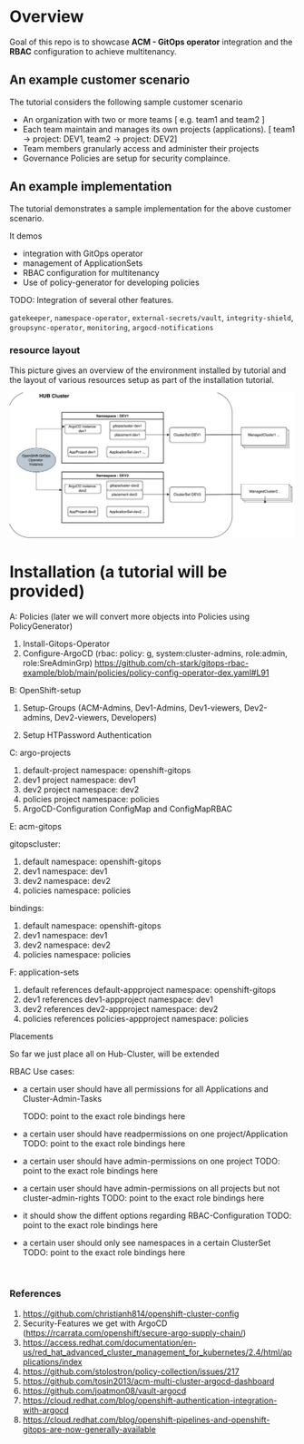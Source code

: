 # Overview 

   Goal of this repo is to showcase **ACM - GitOps operator** integration and the **RBAC** configuration to achieve multitenancy.
 
 
 ## An example customer scenario 
 
 The tutorial considers the following sample customer scenario
 
 - An organization with two or more teams [ e.g. team1 and team2 ]
 - Each team maintain and manages its  own projects (applications). [ team1 ->  project: DEV1, team2 -> project: DEV2]
 - Team members granularly access and administer their projects
 - Governance Policies are setup for security complaince.


## An example implementation 

The tutorial demonstrates a sample implementation for the above  customer scenario.

It demos

- integration with GitOps operator
- management of ApplicationSets
- RBAC configuration for multitenancy
- Use of policy-generator for developing policies

TODO: Integration of several other features.

`gatekeeper`,
`namespace-operator`,
`external-secrets/vault`,
`integrity-shield`,
`groupsync-operator`,
`monitoring`,
`argocd-notifications`


### resource layout

This picture gives an overview of the environment installed by tutorial and the layout of various resources setup as part of the installation tutorial.

![Layout](./layout.png "Resource Layout")



# Installation (a tutorial will be provided)


A: Policies (later we will convert more objects into Policies using PolicyGenerator)

1. Install-Gitops-Operator
2. Configure-ArgoCD (rbac: policy: g, system:cluster-admins, role:admin, role:SreAdminGrp)
   https://github.com/ch-stark/gitops-rbac-example/blob/main/policies/policy-config-operator-dex.yaml#L91


B: OpenShift-setup 

1. Setup-Groups (ACM-Admins, Dev1-Admins, Dev1-viewers, Dev2-admins, Dev2-viewers, Developers)

2. Setup HTPassword Authentication


C: argo-projects

1. default-project  namespace: openshift-gitops
2. dev1 project   namespace: dev1
3. dev2 project   namespace: dev2
4. policies project namespace: policies
5. ArgoCD-Configuration ConfigMap and ConfigMapRBAC


E: acm-gitops

gitopscluster:

1. default namespace: openshift-gitops
2. dev1  namespace: dev1
3. dev2  namespace: dev2
4. policies namespace: policies

bindings:

1. default  namespace: openshift-gitops
2. dev1  namespace: dev1
3. dev2  namespace: dev2
3. policies  namespace: policies


F: application-sets

1. default  references default-appproject namespace: openshift-gitops
2. dev1 references dev1-appproject namespace: dev1
3. dev2 references dev2-appproject namespace: dev2
4. policies references policies-appproject namespace: policies


Placements

So far we just place all on Hub-Cluster, will be extended



RBAC Use cases:

* a certain user should have all permissions for all Applications and Cluster-Admin-Tasks

   TODO: point to the exact role bindings here 

* a certain user should have readpermissions on one project/Application
   TODO: point to the exact role bindings here 

* a certain user should have admin-permissions on one project
   TODO: point to the exact role bindings here 

* a certain user should have admin-permissions on all projects but not cluster-admin-rights
   TODO: point to the exact role bindings here

* it should show the diffent options regarding RBAC-Configuration
   TODO: point to the exact role bindings here

* a certain user should only see namespaces in a certain ClusterSet
   TODO: point to the exact role bindings here



`
 `

### References

1. https://github.com/christianh814/openshift-cluster-config
2. Security-Features we get with ArgoCD (https://rcarrata.com/openshift/secure-argo-supply-chain/)
3. https://access.redhat.com/documentation/en-us/red_hat_advanced_cluster_management_for_kubernetes/2.4/html/applications/index
4. https://github.com/stolostron/policy-collection/issues/217
5. https://github.com/tosin2013/acm-multi-cluster-argocd-dashboard
6. https://github.com/joatmon08/vault-argocd
7. https://cloud.redhat.com/blog/openshift-authentication-integration-with-argocd
8. https://cloud.redhat.com/blog/openshift-pipelines-and-openshift-gitops-are-now-generally-available
